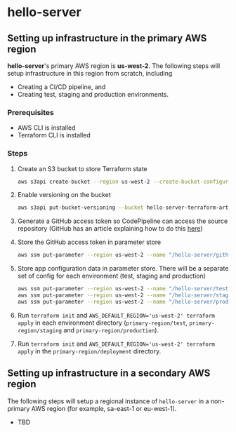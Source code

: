 # hello-server

## Setting up infrastructure in the primary AWS region

**hello-server**'s primary AWS region is **us-west-2**. The following steps will setup infrastructure in this region from scratch, including

* Creating a CI/CD pipeline, and
* Creating test, staging and production environments.

### Prerequisites

* AWS CLI is installed
* Terraform CLI is installed

### Steps

1. Create an S3 bucket to store Terraform state

   ```bash
   aws s3api create-bucket --region us-west-2 --create-bucket-configuration LocationConstraint=us-west-2 --acl private --bucket hello-server-terraform-artifacts
   ```

2. Enable versioning on the bucket

   ```bash
   aws s3api put-bucket-versioning --bucket hello-server-terraform-artifacts --versioning-configuration Status=Enabled
   ```

3. Generate a GitHub access token so CodePipeline can access the source repository (GitHub has an article explaining how to do this [here](https://help.github.com/articles/creating-a-personal-access-token-for-the-command-line/))

4. Store the GitHub access token in parameter store

   ```bash
   aws ssm put-parameter --region us-west-2 --name "/hello-server/github_token" --value "GITHUB_TOKEN_HERE" --type "SecureString"
   ```

5. Store app configuration data in parameter store. There will be a separate set of config for each environment (test, staging and production)

   ```bash
   aws ssm put-parameter --region us-west-2 --name "/hello-server/test/database_dsn" --value "TEST_DATABASE_DSN_HERE" --type "SecureString"
   aws ssm put-parameter --region us-west-2 --name "/hello-server/staging/database_dsn" --value "STAGING_DATABASE_DSN_HERE" --type "SecureString"
   aws ssm put-parameter --region us-west-2 --name "/hello-server/production/database_dsn" --value "PRODUCTION_DATABASE_DSN_HERE" --type "SecureString"
   ```

6. Run `terraform init` and `AWS_DEFAULT_REGION='us-west-2' terraform apply` in each environment directory (`primary-region/test`, `primary-region/staging` and `primary-region/production`).

7. Run `terraform init` and `AWS_DEFAULT_REGION='us-west-2' terraform apply` in the `primary-region/deployment` directory.

## Setting up infrastructure in a secondary AWS region

The following steps will setup a regional instance of `hello-server` in a non-primary AWS region (for example, sa-east-1 or eu-west-1).

* TBD